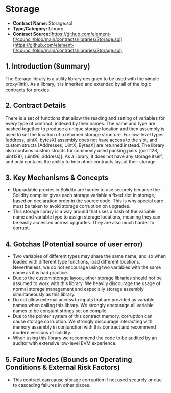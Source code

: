 # Storage

* **Contract Name:** Storage.sol
* **Type/Category:** Library
* **Contract Source:**[https://github.com/element-fi/council/blob/main/contracts/libraries/Storage.sol](https://github.com/element-fi/council/blob/main/contracts/libraries/Storage.sol)

## **1. Introduction (Summary)**

The Storage library is a utility library designed to be used with the simple proxy(link). As a library, it is inherited and extended by all of the logic contracts for proxies.

## **2. Contract Details**

There is a set of functions that allow the reading and setting of variables for every type of contract, indexed by their names.  The name and type are hashed together to produce a unique storage location and then assembly is used to set the location of a returned storage structure. For low-level types \[address, uintX, bytesX] assembly does not have access to the slot, and custom structs \[Addresses, UintX, BytesX] are returned instead. The library also contains custom structs for commonly used packing pairs \[(uint128, uint128), (uint96, address)]. As a library, it does not have any storage itself, and only contains the ability to help other contracts layout their storage.

## **3. Key Mechanisms & Concepts**

* Upgradable proxies in Solidity are harder to use securely because the Solidity compiler gives each storage variable a fixed slot in storage, based on declaration order in the source code. This is why special care must be taken to avoid storage corruption on upgrades.
* This storage library is a way around that uses a hash of the variable name and variable type to assign storage locations, meaning they can be easily accessed across upgrades. They are also much harder to corrupt.

## **4. Gotchas (Potential source of user error)**

* Two variables of different types may share the same name, and so when loaded with different type functions, load different locations. Nevertheless, we do not encourage using two variables with the same name as it is bad practice.
* Due to the custom storage layout, other storage libraries should not be assumed to work with this library. We heavily discourage the usage of normal storage management and especially storage assembly simultaneously as this library.
* Do not allow external access to inputs that are provided as variable names when calling this library. We strongly encourage all variable names to be constant strings set on compile.
* Due to the pointer system of this contract memory, corruption can cause storage corruption. We strongly discourage interacting with memory assembly in conjunction with this contract and recommend modern versions of solidity.
* When using this library we recommend the code to be audited by an auditor with extensive low-level EVM experience.

## **5. Failure Modes (Bounds on Operating Conditions & External Risk Factors)**

* This contract can cause storage corruption if not used securely or due to cascading failures in other places.
